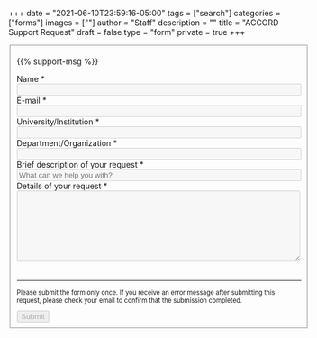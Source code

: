 +++
date = "2021-06-10T23:59:16-05:00"
tags = ["search"]
categories = ["forms"]
images = [""]
author = "Staff"
description = ""
title = "ACCORD Support Request"
draft = false
type = "form"
private = true
+++

<form action="https://uvarc-api.pods.uvarc.io/rest/general-support-request/" method="post" id="request-form" accept-charset="UTF-8">
<fieldset disabled="disabled">

<div class="alert" id="response_message" role="alert" style="padding-bottom:0px;">
  <p id="form_post_response"></p>
</div>
<div>
  <input type="hidden" id="category" name="category" value="Accord Support">
  <input type="hidden" id="request_title" name="request_title" value="ACCORD Support Request" />

  {{% support-msg %}}

  <div class="row">
    <div class="col-xs-6 col-md-6 form-item form-group form-item form-item-submitted-name form-type-textfield form-group"> 
      <label class="control-label" for="name">Name <span class="form-required" title="This field is required.">*</span></label>
      <input required="required" class="form-control form-text required" type="text" id="name" name="name" value="" size="60" maxlength="128" />
      <input class="form-control form-text required" type="hidden" id="category" name="category" value="Storage">
    </div>
    <div class="col-xs-6 col-md-6 form-item form-group form-item form-item-submitted-e-mail form-type-webform-email form-group"> 
      <label class="control-label" for="email">E-mail <span class="form-required" title="This field is required.">*</span></label>
      <input required="required" class="email form-control form-text form-email required" type="email" id="email" name="email" value="" size="60" />
    </div>
  </div>
  <div class="form-item form-type-textfield form-group">
    <label class="control-label" for="institution">University/Institution <span class="form-required" title="This field is required.">*</span></label>
    <input required="required" class="form-control form-text required" type="text" id="institution" name="institution" value="" size="60" maxlength="100"/>
  </div>
  <div class="form-item form-type-textfield form-group">
    <label class="control-label" for="department">Department/Organization <span class="form-required" title="This field is required.">*</span></label>
    <input required="required" class="form-control form-text required" type="text" id="department" name="department" value="" size="60" maxlength="100"/>
  </div>
  <div class="form-item form-type-textfield form-group">
    <label class="control-label" for="request_title">Brief description of your request <span class="form-required" title="This field is required.">*</span></label>
    <input required="required" class="form-control form-text required" type="text" id="request_title" name="request_title" value="" size="60" maxlength="100" placeholder="What can we help you with?" />
  </div>
  <div class="form-item form-group form-item form-type-textarea form-group">
    <label class="control-label" for="description">Details of your request <span class="form-required" title="This field is required.">*</span> </label>
    <div class="form-textarea-wrapper resizable">
      <textarea required="required" class="form-control form-textarea required" id="description" name="description" cols="60" rows="8" maxlength="5000"></textarea>
      <div id="textarea_feedback" style="font-family:monospace;color:green;font-size:85%;margin-top:0.5rem;float:right;"></div>
    </div>
  <br clear=all />
  </div>
  <div class="form-actions" id="submit-div" style="margin-top:1rem;">
    <hr size="1" style="" />
    <p style="font-size:80%;">Please submit the form only once. If you receive an error message after submitting this request, please check your email to confirm that the submission completed.</p>
    <button class="button-primary btn btn-primary form-submit" id="submit" type="submit" name="op" value="Submit">Submit</button>
  </div>
</div>
</fieldset>
</form>

<script type="text/javascript" src="/js/response-message.js"></script>

